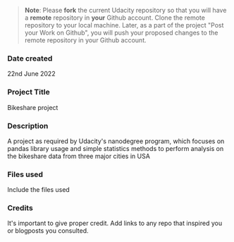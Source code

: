 >**Note**: Please **fork** the current Udacity repository so that you will have a **remote** repository in **your** Github account. Clone the remote repository to your local machine. Later, as a part of the project "Post your Work on Github", you will push your proposed changes to the remote repository in your Github account.

### Date created
22nd June 2022

### Project Title
Bikeshare project

### Description
A project as required by Udacity's nanodegree program, which focuses on pandas library usage and simple statistics methods to perform analysis on the bikeshare data from three major cities in USA

### Files used
Include the files used

### Credits
It's important to give proper credit. Add links to any repo that inspired you or blogposts you consulted.
